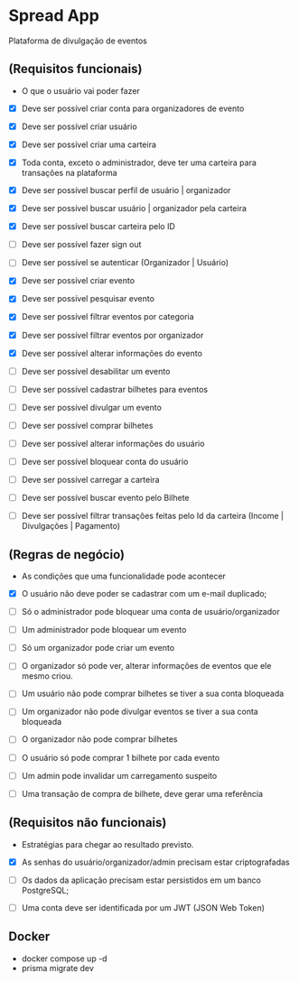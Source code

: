 # Spread App

Plataforma de divulgação de eventos

## (Requisitos funcionais)
- O que o usuário vai poder fazer

- [x] Deve ser possível criar conta para organizadores de evento
- [x] Deve ser possível criar usuário
- [x] Deve ser possível criar uma carteira
- [x] Toda conta, exceto o administrador, deve ter uma carteira para transações na plataforma 
- [x] Deve ser possível buscar perfil de usuário | organizador
- [x] Deve ser possível buscar usuário | organizador pela carteira
- [x] Deve ser possível buscar carteira pelo ID
- [ ] Deve ser possível fazer sign out
- [ ] Deve ser possível se autenticar (Organizador | Usuário)
- [x] Deve ser possível criar evento
- [x] Deve ser possível pesquisar evento
- [x] Deve ser possível filtrar eventos por categoria
- [x] Deve ser possível filtrar eventos por organizador
- [x] Deve ser possível alterar informações do evento
- [ ] Deve ser possível desabilitar um evento
- [ ] Deve ser possível cadastrar bilhetes para eventos
- [ ] Deve ser possível divulgar um evento
- [ ] Deve ser possível comprar bilhetes 
- [ ] Deve ser possível alterar informações do usuário
- [ ] Deve ser possível bloquear conta do usuário
- [ ] Deve ser possível carregar a carteira
- [ ] Deve ser possível buscar evento pelo Bilhete
- [ ] Deve ser possível filtrar transações feitas pelo Id da carteira (Income | Divulgações | Pagamento)


## (Regras de negócio)
- As condições que uma funcionalidade pode acontecer

- [x] O usuário não deve poder se cadastrar com um e-mail duplicado;
- [ ] Só o administrador pode bloquear uma conta de usuário/organizador
- [ ] Um administrador pode bloquear um evento
- [ ] Só um organizador pode criar um evento
- [ ] O organizador só pode ver, alterar informações de eventos que ele mesmo criou.
- [ ] Um usuário não pode comprar bilhetes se tiver a sua conta bloqueada
- [ ] Um organizador não pode divulgar eventos se tiver a sua conta bloqueada
- [ ] O organizador não pode comprar bilhetes
- [ ] O usuário só pode comprar 1 bilhete por cada evento
- [ ] Um admin pode invalidar um carregamento suspeito
- [ ] Uma transação de compra de bilhete, deve gerar uma referência


## (Requisitos não funcionais)

- Estratégias para chegar ao resultado previsto.

- [x] As senhas do usuário/organizador/admin precisam estar criptografadas  
- [ ] Os dados da aplicação precisam estar persistidos em um banco PostgreSQL;
- [ ] Uma conta deve ser identificada por um JWT (JSON Web Token) 


## Docker
  - docker compose up -d
  - prisma migrate dev